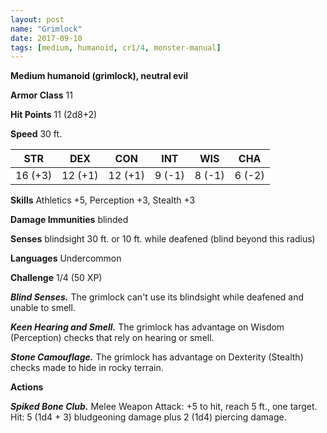 ```yaml
---
layout: post
name: "Grimlock"
date: 2017-09-10
tags: [medium, humanoid, cr1/4, monster-manual]
---
```


**Medium humanoid (grimlock), neutral evil**

**Armor Class** 11

**Hit Points** 11 (2d8+2)

**Speed** 30 ft.

|   STR   |   DEX   |   CON   |   INT   |   WIS   |   CHA   |
|:-----:|:-----:|:-----:|:-----:|:-----:|:-----:|
| 16 (+3) | 12 (+1) | 12 (+1) | 9 (-1) | 8 (-1) | 6 (-2) |

**Skills** Athletics +5, Perception +3, Stealth +3

**Damage Immunities** blinded

**Senses** blindsight 30 ft. or 10 ft. while deafened (blind beyond this radius)

**Languages** Undercommon

**Challenge** 1/4 (50 XP)

***Blind Senses.*** The grimlock can't use its blindsight while deafened and unable to smell.

***Keen Hearing and Smell.*** The grimlock has advantage on Wisdom (Perception) checks that rely on hearing or smell.

***Stone Camouflage.*** The grimlock has advantage on Dexterity (Stealth) checks made to hide in rocky terrain.

**Actions**

***Spiked Bone Club.*** Melee Weapon Attack: +5 to hit, reach 5 ft., one target. Hit: 5 (1d4 + 3) bludgeoning damage plus 2 (1d4) piercing damage.

